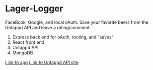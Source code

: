 # Lager-Logger

FaceBook, Google, and local oAuth. Save your favorite beers from the Untappd API and leave a rating/comment.

1. Express back end for oAuth, routing, and "saves"
2. React front end
3. Untappd API
4. MongoDB

[Link to app](https://lagerlog.herokuapp.com/)
[Link to Untappd API site](https://untappd.com/api/docs)
